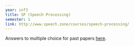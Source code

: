 ```yaml
---
year: inf3
title: SP (Speech Processing)
semester: 1
link: http://www.speech.zone/courses/speech-processing/
---
```


Answers to multiple choice for past papers [here](https://docs.google.com/document/d/1ldYhqvXffeb93sTqN4BILVFUq1fQhfVo776S11olSxw/edit?usp=sharing).
